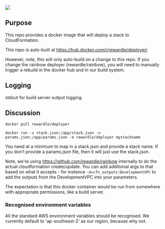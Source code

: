 [![](https://images.microbadger.com/badges/image/rewardle/deployer.svg)](http://microbadger.com/images/rewardle/deployer)

## Purpose ##

This repo provides a docker image that will deploy a stack to CloudFormation.

This repo is auto-built at https://hub.docker.com/r/rewardle/deployer/

However, note, this will only auto-build on a change to this repo. If you change the rainbow deployer (rewardle/rainbow), you
will need to manually trigger a rebuild in the docker hub and in our build system.

## Logging ##

stdout for build server output logging.

## Discussion ##

`docker pull rewardle/deployer`

`docker run -v stack.json:/app/stack.json -v params.json:/app/params.json -e rewardle/deployer mystackname`

You need at a minimum to map in a stack.json and provide a stack name. If you
don't provide a params.json file, then it will just use the stack.json.

Note, we're using https://github.com/rewardle/rainbow internally to do the
actual cloudformation create/update. You can add additional args to that
based on what it accepts - for instance `-d=cfn_outputs:DevelopmentVPC` to
add the outputs from the DevelopmentVPC into your parameters.

The expectation is that this docker container would be run from somewhere
with appropriate permissions, like a build server.

### Recognised environment variables ###

All the standard AWS environment variables should be recognised. We currently
default to 'ap-southeast-2' as our region, because why not.

